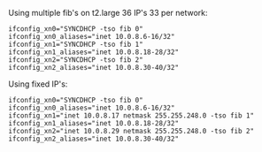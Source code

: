 Using multiple fib's  on t2.large 36 IP's 33 per network:

    ifconfig_xn0="SYNCDHCP -tso fib 0"
    ifconfig_xn0_aliases="inet 10.0.8.6-16/32"
    ifconfig_xn1="SYNCDHCP -tso fib 1"
    ifconfig_xn1_aliases="inet 10.0.8.18-28/32"
    ifconfig_xn2="SYNCDHCP -tso fib 2"
    ifconfig_xn2_aliases="inet 10.0.8.30-40/32"

Using fixed IP's:

    ifconfig_xn0="SYNCDHCP -tso fib 0"
    ifconfig_xn0_aliases="inet 10.0.8.6-16/32"
    ifconfig_xn1="inet 10.0.8.17 netmask 255.255.248.0 -tso fib 1"
    ifconfig_xn1_aliases="inet 10.0.8.18-28/32"
    ifconfig_xn2="inet 10.0.8.29 netmask 255.255.248.0 -tso fib 2"
    ifconfig_xn2_aliases="inet 10.0.8.30-40/32"
